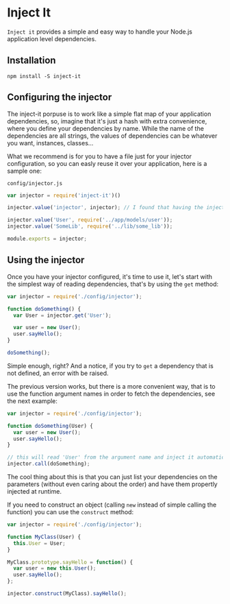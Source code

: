 # Inject It

`Inject it` provides a simple and easy way to handle your Node.js application level dependencies.

## Installation

```
npm install -S inject-it
```

## Configuring the injector

The inject-it porpuse is to work like a simple flat map of your application dependencies, so, imagine that it's
just a hash with extra convenience, where you define your dependencies by name. While the name of the dependencies are
all strings, the values of dependencies can be whatever you want, instances, classes...

What we recommend is for you to have a file just for your injector configuration, so you can easly reuse it over your
application, here is a sample one:

`config/injector.js`
```javascript
var injector = require('inject-it')()

injector.value('injector', injector); // I found that having the injector itself as a dependency is very helpful

injector.value('User', require('../app/models/user'));
injector.value('SomeLib', require('../lib/some_lib'));

module.exports = injector;
```

## Using the injector

Once you have your injector configured, it's time to use it, let's start with the simplest way of reading dependencies,
that's by using the `get` method:

```javascript
var injector = require('./config/injector');

function doSomething() {
  var User = injector.get('User');

  var user = new User();
  user.sayHello();
}

doSomething();
```

Simple enough, right? And a notice, if you try to `get` a dependency that is not defined, an error with be raised.

The previous version works, but there is a more convenient way, that is to use the function argument names in order to
fetch the dependencies, see the next example:

```javascript
var injector = require('./config/injector');

function doSomething(User) {
  var user = new User();
  user.sayHello();
}

// this will read 'User' from the argument name and inject it automatically
injector.call(doSomething);
```

The cool thing about this is that you can just list your dependencies on the parameters (without even caring about the
order) and have them propertly injected at runtime.

If you need to construct an object (calling `new` instead of simple calling the function) you can use the `construct`
method:

```javascript
var injector = require('./config/injector');

function MyClass(User) {
  this.User = User;
}

MyClass.prototype.sayHello = function() {
  var user = new this.User();
  user.sayHello();
};

injector.construct(MyClass).sayHello();
```
